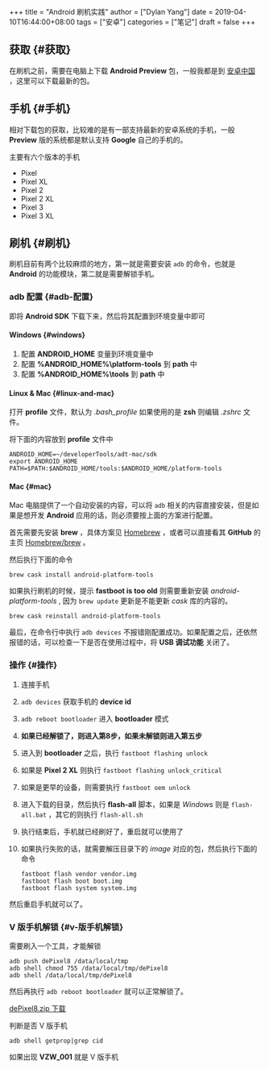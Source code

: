 +++
title = "Android 刷机实践"
author = ["Dylan Yang"]
date = 2019-04-10T16:44:00+08:00
tags = ["安卓"]
categories = ["笔记"]
draft = false
+++

## 获取 {#获取}

在刷机之前，需要在电脑上下载 **Android Preview** 包，一般我都是到
[安卓中国](https://developer.android.google.cn/preview/download#flash) ，这里可以下载最新的包。


## 手机 {#手机}

相对下载包的获取，比较难的是有一部支持最新的安卓系统的手机，一般
**Preview** 版的系统都是默认支持 **Google** 自己的手机的。

主要有六个版本的手机

-   Pixel
-   Pixel XL
-   Pixel 2
-   Pixel 2 XL
-   Pixel 3
-   Pixel 3 XL


## 刷机 {#刷机}

刷机目前有两个比较麻烦的地方，第一就是需要安装 `adb` 的命令，也就是
**Android** 的功能模块，第二就是需要解锁手机。


### adb 配置 {#adb-配置}

即将 **Android SDK** 下载下来，然后将其配置到环境变量中即可


#### Windows {#windows}

1.  配置 **ANDROID\_HOME** 变量到环境变量中
2.  配置 **%ANDROID\_HOME%\platform-tools** 到 **path** 中
3.  配置 **%ANDROID\_HOME%\tools** 到 **path** 中


#### Linux & Mac {#linux-and-mac}

打开 **profile** 文件，默认为 _.bash\_profile_ 如果使用的是 **zsh** 则编辑 _.zshrc_ 文件。

将下面的内容放到 **profile** 文件中

```shell
ANDROID_HOME=~/developerTools/adt-mac/sdk
export ANDROID_HOME
PATH=$PATH:$ANDROID_HOME/tools:$ANDROID_HOME/platform-tools
```


#### Mac {#mac}

Mac 电脑提供了一个自动安装的内容，可以将 `adb` 相关的内容直接安装，但是如果是想开发 **Android** 应用的话，则必须要按上面的方案进行配置。

首先需要先安装 **brew** ，具体方案见 [Homebrew](https://brew.sh/index%5Fzh-cn) ，或者可以直接看其
**GitHub** 的主页 [Homebrew/brew](https://github.com/Homebrew/brew) 。

然后执行下面的命令

```shell
brew cask install android-platform-tools
```

如果执行刷机的时候，提示 **fastboot is too old** 则需要重新安装
_android-platform-tools_ , 因为 `brew update` 更新是不能更新 _cask_ 库的内容的。

```shell
brew cask reinstall android-platform-tools
```

最后，在命令行中执行 `adb devices` 不报错刚配置成功。如果配置之后，还依然报错的话，可以检查一下是否在使用过程中，将 **USB 调试功能** 关闭了。


### 操作 {#操作}

1.  连接手机
2.  `adb devices` 获取手机的 **device id**
3.  `adb reboot bootloader` 进入 **bootloader** 模式
4.  **如果已经解锁了，则进入第8步，如果未解锁则进入第五步**
5.  进入到 **bootloader** 之后，执行 `fastboot flashing unlock`
6.  如果是 **Pixel 2 XL** 则执行 `fastboot flashing unlock_critical`
7.  如果是更早的设备，则需要执行 `fastboot oem unlock`
8.  进入下载的目录，然后执行 **flash-all** 脚本，如果是 _Windows_ 则是
    `flash-all.bat` ，其它的则执行 `flash-all.sh`
9.  执行结束后，手机就已经刷好了，重启就可以使用了
10. 如果执行失败的话，就需要解压目录下的 _image_ 对应的包，然后执行下面的命令

    ```shell
    fastboot flash vendor vendor.img
    fastboot flash boot boot.img
    fastboot flash system system.img
    ```

然后重启手机就可以了。


### V 版手机解锁 {#v-版手机解锁}

需要刷入一个工具，才能解锁

```shell
adb push dePixel8 /data/local/tmp
adb shell chmod 755 /data/local/tmp/dePixel8
adb shell /data/local/tmp/dePixel8
```

然后再执行 `adb reboot bootloader` 就可以正常解锁了。

[dePixel8.zip 下载](http://theroot.ninja/depixel8.html)

判断是否 V 版手机

```shell
adb shell getprop|grep cid
```

如果出现 **VZW\_001** 就是 V 版手机
